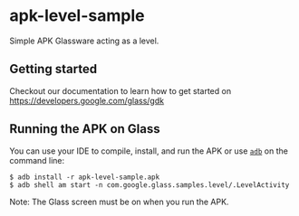 apk-level-sample
================

Simple APK Glassware acting as a level.

## Getting started

Checkout our documentation to learn how to get started on https://developers.google.com/glass/gdk

## Running the APK on Glass

You can use your IDE to compile, install, and run the APK or use
[`adb`](https://developer.android.com/tools/help/adb.html)
on the command line:

    $ adb install -r apk-level-sample.apk
    $ adb shell am start -n com.google.glass.samples.level/.LevelActivity

Note: The Glass screen must be on when you run the APK.
